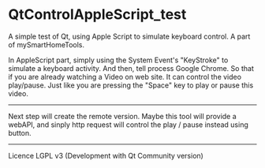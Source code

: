 # QtControlAppleScript_test
A simple test of Qt, using Apple Script to simulate keyboard control. A part of mySmartHomeTools.

In AppleScript part, simply using the System Event's "KeyStroke" to simulate a keyboard activity.
And then, tell process Google Chrome. So that if you are already watching a Video on web site. It can control the video play/pause. 
Just like you are pressing the "Space" key to play or pause this video.

---
Next step will create the remote version.
Maybe this tool will provide a webAPI, and sinply http request will control the play / pause instead using button.


---

Licence LGPL v3 (Development with Qt Community version)
